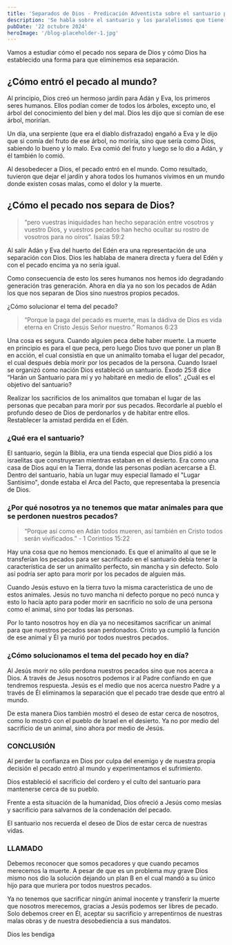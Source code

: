 ```yaml
---
title: 'Separados de Dios - Predicación Adventista sobre el santuario para jóvenes'
description: 'Se habla sobre el santuario y los paralelismos que tiene con Jesús. Es la introducción a una serie de predicaciones sobre el santuario'
pubDate: '22 octubre 2024'
heroImage: '/blog-placeholder-1.jpg'
---
```


Vamos a estudiar cómo el pecado nos separa de Dios y cómo Dios ha establecido una forma para que eliminemos esa separación.

## ¿Cómo entró el pecado al mundo?

Al principio, Dios creó un hermoso jardín para Adán y Eva, los primeros seres humanos. Ellos podían comer de todos los árboles, excepto uno, el árbol del conocimiento del bien y del mal. Dios les dijo que si comían de ese árbol, morirían.

Un día, una serpiente (que era el diablo disfrazado) engañó a Eva y le dijo que si comía del fruto de ese árbol, no moriría, sino que sería como Dios, sabiendo lo bueno y lo malo. Eva comió del fruto y luego se lo dio a Adán, y él también lo comió.

Al desobedecer a Dios, el pecado entró en el mundo. Como resultado, tuvieron que dejar el jardín y ahora todos los humanos vivimos en un mundo donde existen cosas malas, como el dolor y la muerte.

## ¿Cómo el pecado nos separa de Dios?

> “pero vuestras iniquidades han hecho separación entre vosotros y vuestro Dios, y vuestros pecados han hecho ocultar su rostro de vosotros para no oíros”. Isaías 59:2

Al salir Adán y Eva del huerto del Edén era una representación de una separación con Dios. Dios les hablaba de manera directa y fuera del Edén y con el pecado encima ya no sería igual. 

Como consecuencia de esto los seres humanos nos hemos ido degradando generación tras generación. Ahora en día ya no son los pecados de Adán los que nos separan de Dios sino nuestros propios pecados.

¿Cómo solucionar el tema del pecado?

>“Porque la paga del pecado es muerte, mas la dádiva de Dios es vida eterna en Cristo Jesús Señor nuestro.” Romanos 6:23

Una cosa es segura. Cuando alguien peca debe haber muerte. La muerte en principio es para el que peca, pero luego Dios tuvo que poner un plan B en acción, el cual consistía en que un animalito tomaba el lugar del pecador, el cual después debía morir por los pecados de la persona. Cuando Israel se organizó como nación Dios estableció un santuario. Éxodo 25:8 dice “Harán un Santuario para mí y yo habitaré en medio de ellos”.
¿Cuál es el objetivo del santuario?

Realizar los sacrificios de los animalitos que tomaban el lugar de las personas que pecaban para morir por sus pecados.
Recordarle al pueblo el profundo deseo de Dios de perdonarlos y de habitar entre ellos.
Restablecer la amistad perdida en el Edén.


### ¿Qué era el santuario?

El santuario, según la Biblia, era una tienda especial que Dios pidió a los israelitas que construyeran mientras estaban en el desierto. Era como una casa de Dios aquí en la Tierra, donde las personas podían acercarse a Él. Dentro del santuario, había un lugar muy especial llamado el "Lugar Santísimo", donde estaba el Arca del Pacto, que representaba la presencia de Dios.


### ¿Por qué nosotros ya no tenemos que matar animales para que se perdonen nuestros pecados?

>“Porque así como en Adán todos mueren, así también en Cristo todos serán vivificados.” - 1 Corintios 15:22

Hay una cosa que no hemos mencionado. Es que el animalito al que se le transferían los pecados para ser sacrificado en el santuario debía tener la característica de ser un animalito perfecto, sin mancha y sin defecto. Solo así podría ser apto para morir por los pecados de alguien más.

Cuando Jesús estuvo en la tierra tuvo la misma característica de uno de estos animales. Jesús no tuvo mancha ni defecto porque no pecó nunca y esto lo hacía apto para poder morir en sacrificio no solo de una persona como el animal, sino por todas las personas.

Por lo tanto nosotros hoy en día ya no necesitamos sacrificar un animal para que nuestros pecados sean perdonados. Cristo ya cumplió la función de ese animal y Él ya murió por todos nuestros pecados. 

### ¿Cómo solucionamos el tema del pecado hoy en día?

Al Jesús morir no sólo perdona nuestros pecados sino que nos acerca a Dios. A través de Jesus nosotros podemos ir al Padre confiando en que tendremos respuesta. Jesús es el medio que nos acerca  nuestro Padre y a través de Él eliminamos la separación que el pecado trae desde que entró al mundo.

De esta manera Dios también mostró el deseo de estar cerca de nosotros, como lo mostró con el pueblo de Israel en el desierto. Ya no por medio del sacrificio de un animal, sino ahora por medio de Jesús.

### CONCLUSIÓN

Al perder la confianza en Dios por culpa del enemigo y de nuestra propia decisión el pecado entró al mundo y experimentamos el sufrimiento.


Dios estableció el sacrificio del cordero y el culto del santuario para mantenerse cerca de su pueblo.


Frente a esta situación de la humanidad, Dios ofreció a Jesús como mesías y sacrificio para salvarnos de la condenación del pecado.


El santuario nos recuerda el deseo de Dios de estar cerca de nuestras vidas.

### LLAMADO

Debemos reconocer que somos pecadores y que cuando pecamos merecemos la muerte. A pesar de que es un problema muy grave Dios mismo nos dio la solución dejando un plan B en el cual mandó a su único hijo para que muriera por todos nuestros pecados.

Ya no tenemos que sacrificar ningún animal inocente y transferir la muerte que nosotros merecemos, gracias a Jesús podemos ser libres de pecado. Solo debemos creer en Él, aceptar su sacrificio y arrepentirnos de nuestras malas obras y de nuestra desobediencia a sus mandatos. 

Dios les bendiga

